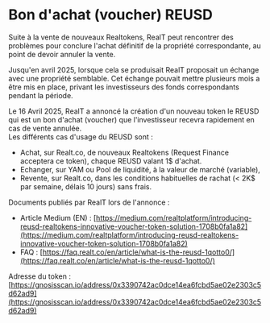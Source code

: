 # Bon d'achat (voucher) REUSD

Suite à la vente de nouveaux Realtokens, RealT peut rencontrer des problèmes pour conclure l'achat définitif de la propriété correspondante, au point de devoir annuler la vente.

Jusqu'en avril 2025, lorsque cela se produisait RealT proposait un échange avec une propriété semblable. Cet échange pouvait mettre plusieurs mois a être mis en place, privant les investisseurs des fonds correspondants pendant la période.

Le 16 Avril 2025, RealT a annoncé la création d'un nouveau token le REUSD qui est un bon d'achat (voucher) que  l'investisseur recevra rapidement en cas de vente annulée. \
Les différents cas d'usage du REUSD sont :&#x20;

* Achat, sur Realt.co, de nouveaux Realtokens (Request Finance acceptera ce token), chaque REUSD valant 1$ d'achat.
* Echanger, sur YAM ou Pool de liquidité, à la valeur de marché (variable),
* Revente, sur Realt.co, dans les conditions habituelles de rachat (< 2K$ par semaine, délais 10 jours) sans frais.

&#x20;Documents publiés par RealT lors de l'annonce :

* Article Medium (EN) : [https://medium.com/realtplatform/introducing-reusd-realtokens-innovative-voucher-token-solution-1708b0fa1a82](https://medium.com/realtplatform/introducing-reusd-realtokens-innovative-voucher-token-solution-1708b0fa1a82)
* FAQ : [https://faq.realt.co/en/article/what-is-the-reusd-1qotto0/](https://faq.realt.co/en/article/what-is-the-reusd-1qotto0/)

Adresse du token : [https://gnosisscan.io/address/0x3390742ac0dce14ea6fcbd5ae02e2303c5d62ad9](https://gnosisscan.io/address/0x3390742ac0dce14ea6fcbd5ae02e2303c5d62ad9)


